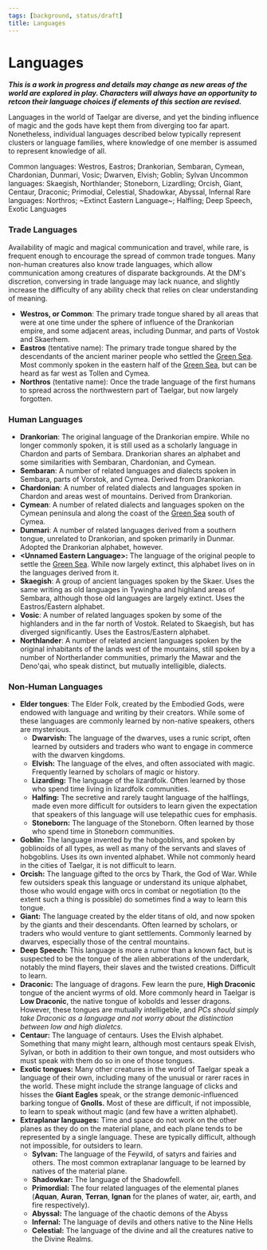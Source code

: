```yaml
---
tags: [background, status/draft]
title: Languages
---
```

# Languages 
***This is a work in progress and details may change as new areas of the world are explored in play. Characters will always have an opportunity to retcon their language choices if elements of this section are revised.***

Languages in the world of Taelgar are diverse, and yet the binding influence of magic and the gods have kept them from diverging too far apart. Nonetheless, individual languages described below typically represent clusters or language families, where knowledge of one member is assumed to represent knowledge of all.

Common languages: Westros, Eastros; Drankorian, Sembaran, Cymean, Chardonian, Dunmari, Vosic; Dwarven, Elvish; Goblin; Sylvan
Uncommon languages: Skaegish, Northlander; Stoneborn, Lizardling; Orcish, Giant, Centaur, Draconic; Primodial, Celestial, Shadowkar, Abyssal, Infernal
Rare languages: Northros; ~Extinct Eastern Language~; Halfling; Deep Speech, Exotic Languages
### Trade Languages
Availability of magic and magical communication and travel, while rare, is frequent enough to encourage the spread of common trade tongues. Many non-human creatures also know trade languages, which allow communication among creatures of disparate backgrounds. At the DM's discretion, conversing in trade language may lack nuance, and slightly increase the difficulty of any ability check that relies on clear understanding of meaning. 

- **Westros, or Common**: The primary trade tongue shared by all areas that were at one time under the sphere of influence of the Drankorian empire, and some adjacent areas, including Dunmar, and parts of Vostok and Skaerhem. 
- **Eastros** (tentative name): The primary trade tongue shared by the descendants of the ancient mariner people who settled the [Green Sea](<../gazetteer/green-sea.md>). Most commonly spoken in the eastern half of the [Green Sea](<../gazetteer/green-sea.md>), but can be heard as far west as Tollen and Cymea. 
- **Northros** (tentative name): Once the trade language of the first humans to spread across the northwestern part of Taelgar, but now largely forgotten. 
### Human Languages
* **Drankorian**: The original language of the Drankorian empire. While no longer commonly spoken, it is still used as a scholarly language in Chardon and parts of Sembara. Drankorian shares an alphabet and some similarities with Sembaran, Chardonian, and Cymean.
* **Sembaran**: A number of related languages and dialects spoken in Sembara, parts of Vorstok, and Cymea. Derived from Drankorian.
* **Chardonian**: A number of related dialects and languages spoken in Chardon and areas west of mountains. Derived from Drankorian.
* **Cymean**: A number of related dialects and languages spoken on the Cymean peninsula and along the coast of the [Green Sea](<../gazetteer/green-sea.md>) south of Cymea.
* **Dunmari**: A number of related languages derived from a southern tongue, unrelated to Drankorian, and spoken primarily in Dunmar. Adopted the Drankorian alphabet, however.
* **\<Unnamed Eastern Language>:** The language of the original people to settle the [Green Sea](<../gazetteer/green-sea.md>). While now largely extinct, this alphabet lives on in the languages derived from it.
* **Skaegish**: A group of ancient languages spoken by the Skaer. Uses the same writing as old languages in Tywingha and highland areas of Sembara, although those old languages are largely extinct. Uses the Eastros/Eastern alphabet.
* **Vosic**: A number of related languages spoken by some of the highlanders and in the far north of Vostok. Related to Skaegish, but has diverged significantly. Uses the Eastros/Eastern alphabet.
* **Northlander**: A number of related ancient languages spoken by the original inhabitants of the lands west of the mountains, still spoken by a number of Northerlander communities, primarly the Mawar and the Deno'qai, who speak distinct, but mutually intelligible, dialects. 
### Non-Human Languages
* **Elder tongues**: The Elder Folk, created by the Embodied Gods, were endowed with language and writing by their creators. While some of these languages are commonly learned by non-native speakers, others are mysterious.
    * **Dwarvish:** The language of the dwarves, uses a runic script, often learned by outsiders and traders who want to engage in commerce with the dwarven kingdoms.
    * **Elvish:** The language of the elves, and often associated with magic. Frequently learned by scholars of magic or history. 
    * **Lizarding:** The language of the lizardfolk. Often learned by those who spend time living in lizardfolk communities.
    * **Halfing:** The secretive and rarely taught language of the halflings, made even more difficult for outsiders to learn given the expectation that speakers of this language will use telepathic cues for emphasis. 
    * **Stoneborn:** The language of the Stoneborn. Often learned by those who spend time in Stoneborn communities.
* **Goblin:** The language invented by the hobgoblins, and spoken by goblinoids of all types, as well as many of the servants and slaves of hobgoblins. Uses its own invented alphabet. While not commonly heard in the cities of Taelgar, it is not difficult to learn.
* **Orcish:** The language gifted to the orcs by Thark, the God of War. While few outsiders speak this language or understand its unique alphabet, those who would engage with orcs in combat or negotiation (to the extent such a thing is possible) do sometimes find a way to learn this tongue.
* **Giant:** The language created by the elder titans of old, and now spoken by the giants and their descendants. Often learned by scholars, or traders who would venture to giant settlements. Commonly learned by dwarves, especially those of the central mountains.
* **Deep Speech:** This language is more a rumor than a known fact, but is suspected to be the tongue of the alien abberations of the underdark, notably the mind flayers, their slaves and the twisted creations. Difficult to learn.
* **Draconic:** The language of dragons. Few learn the pure, **High Draconic** tongue of the ancient wyrms of old. More commonly heard in Taelgar is **Low Draconic**, the native tongue of kobolds and lesser dragons. However, these tongues are mutually intelligeble, and *PCs should simply take Draconic as a language and not worry about the distinction between low and high dialetcs.*
* **Centaur:** The language of centaurs. Uses the Elvish alphabet. Something that many might learn, although most centaurs speak Elvish, Sylvan, or both in addition to their own tongue, and most outsiders who must speak with them do so in one of those tongues. 
* **Exotic tongues:** Many other creatures in the world of Taelgar speak a language of their own, including many of the unusual or rarer races in the world. These might include the strange language of clicks and hisses the **Giant Eagles** speak, or the strange demonic-influenced barking tongue of **Gnolls.** Most of these are difficult, if not impossible, to learn to speak without magic (and few have a written alphabet).
* **Extraplanar languages:** Time and space do not work on the other planes as they do on the material plane, and each plane tends to be represented by a single language. These are typically difficult, although not impossible, for outsiders to learn.
    * **Sylvan:** The language of the Feywild, of satyrs and fairies and others. The most common extraplanar language to be learned by natives of the material plane.
    * **Shadowkar:** The language of the Shadowfell.
    * **Primordial:** The four related languages of the elemental planes (**Aquan**, **Auran**, **Terran**, **Ignan** for the planes of water, air, earth, and fire respectively).
    * **Abyssal:**  The language of the chaotic demons of the Abyss
    * **Infernal:** The language of devils and others native to the Nine Hells
    * **Celestial:** The language of the divine and all the creatures native to the Divine Realms.

